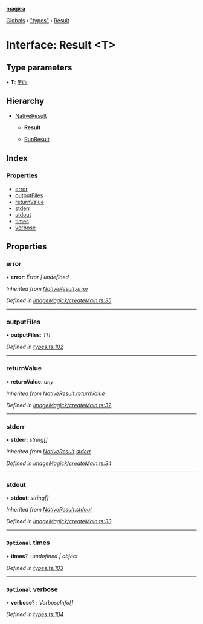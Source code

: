 **[magica](../README.md)**

[Globals](../README.md) › ["types"](../modules/_types_.md) › [Result](_types_.result.md)

# Interface: Result <**T**>

## Type parameters

▪ **T**: *[IFile](_types_.ifile.md)*

## Hierarchy

* [NativeResult](_imagemagick_createmain_.nativeresult.md)

  * **Result**

  * [RunResult](_types_.runresult.md)

## Index

### Properties

* [error](_types_.result.md#error)
* [outputFiles](_types_.result.md#outputfiles)
* [returnValue](_types_.result.md#returnvalue)
* [stderr](_types_.result.md#stderr)
* [stdout](_types_.result.md#stdout)
* [times](_types_.result.md#optional-times)
* [verbose](_types_.result.md#optional-verbose)

## Properties

###  error

• **error**: *Error | undefined*

*Inherited from [NativeResult](_imagemagick_createmain_.nativeresult.md).[error](_imagemagick_createmain_.nativeresult.md#error)*

*Defined in [imageMagick/createMain.ts:35](https://github.com/cancerberoSgx/magica/blob/64330f2/src/imageMagick/createMain.ts#L35)*

___

###  outputFiles

• **outputFiles**: *T[]*

*Defined in [types.ts:102](https://github.com/cancerberoSgx/magica/blob/64330f2/src/types.ts#L102)*

___

###  returnValue

• **returnValue**: *any*

*Inherited from [NativeResult](_imagemagick_createmain_.nativeresult.md).[returnValue](_imagemagick_createmain_.nativeresult.md#returnvalue)*

*Defined in [imageMagick/createMain.ts:32](https://github.com/cancerberoSgx/magica/blob/64330f2/src/imageMagick/createMain.ts#L32)*

___

###  stderr

• **stderr**: *string[]*

*Inherited from [NativeResult](_imagemagick_createmain_.nativeresult.md).[stderr](_imagemagick_createmain_.nativeresult.md#stderr)*

*Defined in [imageMagick/createMain.ts:34](https://github.com/cancerberoSgx/magica/blob/64330f2/src/imageMagick/createMain.ts#L34)*

___

###  stdout

• **stdout**: *string[]*

*Inherited from [NativeResult](_imagemagick_createmain_.nativeresult.md).[stdout](_imagemagick_createmain_.nativeresult.md#stdout)*

*Defined in [imageMagick/createMain.ts:33](https://github.com/cancerberoSgx/magica/blob/64330f2/src/imageMagick/createMain.ts#L33)*

___

### `Optional` times

• **times**? : *undefined | object*

*Defined in [types.ts:103](https://github.com/cancerberoSgx/magica/blob/64330f2/src/types.ts#L103)*

___

### `Optional` verbose

• **verbose**? : *VerboseInfo[]*

*Defined in [types.ts:104](https://github.com/cancerberoSgx/magica/blob/64330f2/src/types.ts#L104)*